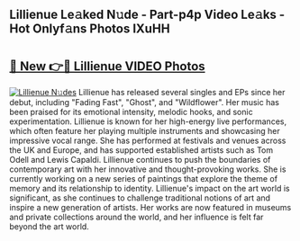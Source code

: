 ## Lillienue Le𝚊ked N𝚞de - Part-p4p Video Le𝚊ks - Hot Onlyf𝚊ns Photos IXuHH

# <h2><a href="http://ab14020.deff.icu/?id=Lillienue">🔗 New 👉🔴 Lillienue VIDEO Photos</a></h2>

[![Lillienue N𝚞des](https://i.imgur.com/rIISA9y.gif)](http://ab14020.deff.icu/?id=Lillienue)
Lillienue has released several singles and EPs since her debut, including "Fading Fast", "Ghost", and "Wildflower". Her music has been praised for its emotional intensity, melodic hooks, and sonic experimentation. Lillienue is known for her high-energy live performances, which often feature her playing multiple instruments and showcasing her impressive vocal range. She has performed at festivals and venues across the UK and Europe, and has supported established artists such as Tom Odell and Lewis Capaldi. Lillienue continues to push the boundaries of contemporary art with her innovative and thought-provoking works. She is currently working on a new series of paintings that explore the theme of memory and its relationship to identity. Lillienue's impact on the art world is significant, as she continues to challenge traditional notions of art and inspire a new generation of artists. Her works are now featured in museums and private collections around the world, and her influence is felt far beyond the art world.

